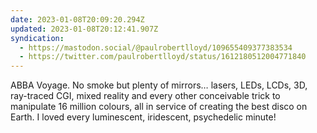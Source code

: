 ```yaml
---
date: 2023-01-08T20:09:20.294Z
updated: 2023-01-08T20:12:41.907Z
syndication:
  - https://mastodon.social/@paulrobertlloyd/109655409377383534
  - https://twitter.com/paulrobertlloyd/status/1612180512004771840
---
```

ABBA Voyage. No smoke but plenty of mirrors… lasers, LEDs, LCDs, 3D, ray-traced CGI, mixed reality and every other conceivable trick to manipulate 16 million colours, all in service of creating the best disco on Earth. I loved every luminescent, iridescent, psychedelic minute!
